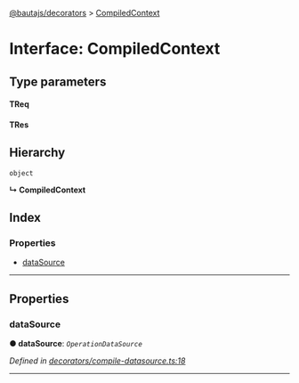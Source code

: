 [@bautajs/decorators](../README.md) > [CompiledContext](../interfaces/compiledcontext.md)

# Interface: CompiledContext

## Type parameters
#### TReq 
#### TRes 
## Hierarchy

 `object`

**↳ CompiledContext**

## Index

### Properties

* [dataSource](compiledcontext.md#datasource)

---

## Properties

<a id="datasource"></a>

###  dataSource

**● dataSource**: *`OperationDataSource`*

*Defined in [decorators/compile-datasource.ts:18](https://github.axa.com/Digital/bauta-nodejs/blob/9a199d7/packages/bautajs-decorators/src/decorators/compile-datasource.ts#L18)*

___

